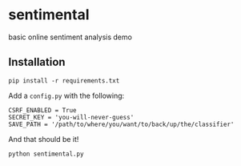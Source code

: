 sentimental
===========

basic online sentiment analysis demo

## Installation

```
pip install -r requirements.txt
```

Add a `config.py` with the following:

```
CSRF_ENABLED = True
SECRET_KEY = 'you-will-never-guess'
SAVE_PATH = '/path/to/where/you/want/to/back/up/the/classifier'
```

And that should be it!

```
python sentimental.py
```

